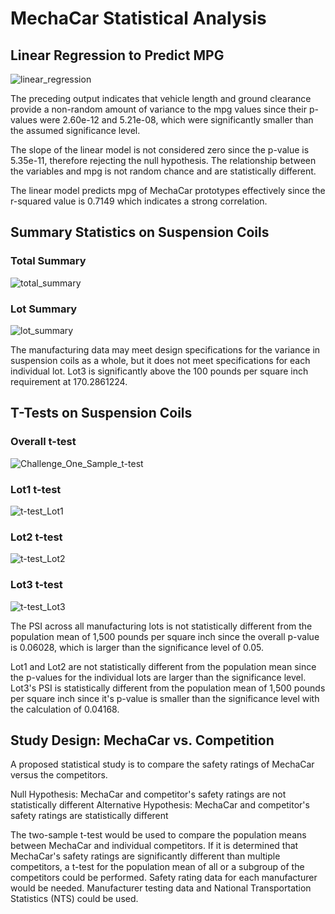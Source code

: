 # MechaCar Statistical Analysis

## Linear Regression to Predict MPG

![linear_regression](https://user-images.githubusercontent.com/90982811/152282534-c71a1483-373d-4db4-ab12-432921d0b76a.jpg)

The preceding output indicates that vehicle length and ground clearance provide a non-random amount of variance to the mpg values since their p-values were 2.60e-12 and 5.21e-08, which were significantly smaller than the assumed significance level.

The slope of the linear model is not considered zero since the p-value is 5.35e-11, therefore rejecting the null hypothesis.  The relationship between the variables and mpg is not random chance and are statistically different.

The linear model predicts mpg of MechaCar prototypes effectively since the r-squared value is 0.7149 which indicates a strong correlation.

## Summary Statistics on Suspension Coils

### Total Summary
![total_summary](https://user-images.githubusercontent.com/90982811/152282599-467d3db5-b131-4a04-91a6-3629741bf6de.jpg)

### Lot Summary
![lot_summary](https://user-images.githubusercontent.com/90982811/152282603-2d1341ea-d361-4d55-b959-dea50ffe9b31.jpg)

The manufacturing data may meet design specifications for the variance in suspension coils as a whole, but it does not meet specifications for each individual lot.  Lot3 is significantly above the 100 pounds per square inch requirement at 170.2861224.

## T-Tests on Suspension Coils

### Overall t-test
![Challenge_One_Sample_t-test](https://user-images.githubusercontent.com/90982811/152282614-604d746e-37a0-487d-9076-96be24128db3.jpg)

### Lot1 t-test
![t-test_Lot1](https://user-images.githubusercontent.com/90982811/152282628-8b810321-5f12-4e63-a072-044d0b50fb2c.jpg)

### Lot2 t-test
![t-test_Lot2](https://user-images.githubusercontent.com/90982811/152282639-a34f27e9-7d61-43bb-953a-6a46f23fff3c.jpg)

### Lot3 t-test
![t-test_Lot3](https://user-images.githubusercontent.com/90982811/152282653-fa5fa04f-7b99-4131-a522-c85bb1d21e96.jpg)

The PSI across all manufacturing lots is not statistically different from the population mean of 1,500 pounds per square inch since the overall p-value is 0.06028, which is larger than the significance level of 0.05.

Lot1 and Lot2 are not statistically different from the population mean since the p-values for the individual lots are larger than the significance level.  Lot3's PSI is statistically different from the population mean of 1,500 pounds per square inch since it's p-value is smaller than the significance level with the calculation of 0.04168.

## Study Design: MechaCar vs. Competition

A proposed statistical study is to compare the safety ratings of MechaCar versus the competitors.

Null Hypothesis: MechaCar and competitor's safety ratings are not statistically different
Alternative Hypothesis: MechaCar and competitor's safety ratings are statistically different

The two-sample t-test would be used to compare the population means between MechaCar and individual competitors.  If it is determined that MechaCar's safety ratings are significantly different than multiple competitors, a t-test for the population mean of all or a subgroup of the competitors could be performed.  Safety rating data for each manufacturer would be needed.  Manufacturer testing data and National Transportation Statistics (NTS) could be used.  
